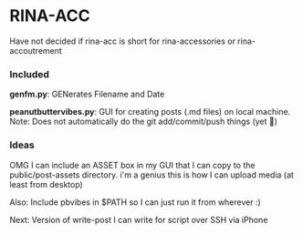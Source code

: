# RINA-ACC
Have not decided if rina-acc is short for rina-accessories or rina-accoutrement

### Included

**genfm.py**: GENerates Filename and Date

**peanutbuttervibes.py**: GUI for creating posts (.md files) on local machine.  Note: Does not automatically do the git add/commit/push things (yet 🤭)

### Ideas

OMG I can include an ASSET box in my GUI that I can copy to the public/post-assets directory.  i'm a genius this is how I can upload media (at least from desktop)

Also: Include pbvibes in $PATH so I can just run it from wherever :)

Next: Version of write-post I can write for script over SSH via iPhone